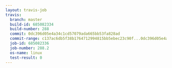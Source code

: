 ```yaml
---
layout: travis-job
travis:
  branch: master
  build-id: 685082334
  build-number: 288
  commit: 0dc396d05e4a34c1cd57079ada665bb53fa828ad
  commit-range: c137ac6db5f38b1764712994815bb5ebec23c90f...0dc396d05e4a34c1cd57079ada665bb53fa828ad
  job-id: 685082336
  job-number: 288.2
  os-name: linux
  test-result: 0
---
```

